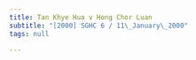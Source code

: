 ```yaml
---
title: Tan Khye Hua v Hong Chor Luan
subtitle: "[2000] SGHC 6 / 11\_January\_2000"
tags: null

---
```


